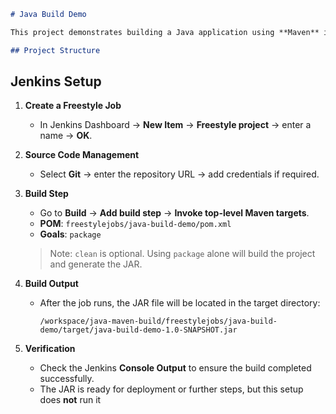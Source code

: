 ```markdown
# Java Build Demo

This project demonstrates building a Java application using **Maven** in a **Jenkins Freestyle Job**. It focuses on compiling and packaging the application into a JAR file, without running it.

## Project Structure


````

## Jenkins Setup

1. **Create a Freestyle Job**  
   - In Jenkins Dashboard → **New Item** → **Freestyle project** → enter a name → **OK**.

2. **Source Code Management**  
   - Select **Git** → enter the repository URL → add credentials if required.

3. **Build Step**  
   - Go to **Build** → **Add build step** → **Invoke top-level Maven targets**.  
   - **POM**: `freestylejobs/java-build-demo/pom.xml`  
   - **Goals**: `package`  
   > Note: `clean` is optional. Using `package` alone will build the project and generate the JAR.

4. **Build Output**  
   - After the job runs, the JAR file will be located in the target directory:  
     ```
     /workspace/java-maven-build/freestylejobs/java-build-demo/target/java-build-demo-1.0-SNAPSHOT.jar
     ```

5. **Verification**  
   - Check the Jenkins **Console Output** to ensure the build completed successfully.  
   - The JAR is ready for deployment or further steps, but this setup does **not** run it

